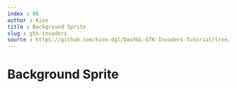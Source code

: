 ```yaml
---
index : 06
author : Kion
title : Background Sprite
slug : gtk-invaders
source : https://github.com/kion-dgl/DashGL-GTK-Invaders-Tutorial/tree/master/06_Background_Image
---
```

# Background Sprite
